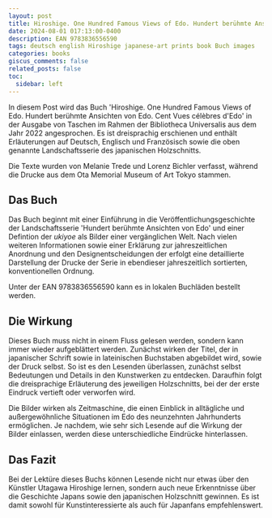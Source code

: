 ```yaml
---
layout: post
title: Hiroshige. One Hundred Famous Views of Edo. Hundert berühmte Ansichten von Edo. Cent Vues célèbres d'Edo
date: 2024-08-01 017:13:00-0400
description: EAN 9783836556590
tags: deutsch english Hiroshige japanese-art prints book Buch images
categories: books
giscus_comments: false
related_posts: false
toc:
  sidebar: left
---
```


In diesem Post wird das Buch 'Hiroshige. One Hundred Famous Views of Edo. Hundert berühmte Ansichten von Edo. Cent Vues célèbres d'Edo' in der Ausgabe von Taschen im Rahmen der Bibliotheca Universalis aus dem Jahr 2022 angesprochen.
Es ist dreisprachig erschienen und enthält Erläuterungen auf Deutsch, Englisch und Französisch sowie die oben genannte Landschaftsserie des japanischen Holzschnitts. 

Die Texte wurden von Melanie Trede und Lorenz Bichler verfasst, während die Drucke aus dem Ota Memorial Museum of Art Tokyo stammen.


## Das Buch

Das Buch beginnt mit einer Einführung in die Veröffentlichungsgeschichte der Landschaftsserie 'Hundert berühmte Ansichten von Edo' und einer Defintion der _ukiyoe_ als Bilder einer vergänglichen Welt. Nach vielen weiteren Informationen sowie einer Erklärung zur jahreszeitlichen Anordnung und den Designentscheidungen der erfolgt eine detaillierte Darstellung der Drucke der Serie in ebendieser jahreszeitlich sortierten, konventionellen Ordnung.

Unter der EAN 9783836556590 kann es in lokalen Buchläden bestellt werden.


## Die Wirkung

Dieses Buch muss nicht in einem Fluss gelesen werden, sondern kann immer wieder aufgeblättert werden. Zunächst wirken der Titel, der in japanischer Schrift sowie in lateinischen Buchstaben abgebildet wird, sowie der Druck selbst. So ist es den Lesenden überlassen, zunächst selbst Bedeutungen und Details in den Kunstwerken zu entdecken. Daraufhin folgt die dreisprachige Erläuterung des jeweiligen Holzschnitts, bei der der erste Eindruck vertieft oder verworfen wird. 

Die Bilder wirken als Zeitmaschine, die einen Einblick in alltägliche und außergewöhnliche Situationen im Edo des neunzehnten Jahrhunderts ermöglichen. Je nachdem, wie sehr sich Lesende auf die Wirkung der Bilder einlassen, werden diese unterschiedliche Eindrücke hinterlassen.


## Das Fazit

Bei der Lektüre dieses Buchs können Lesende nicht nur etwas über den Künstler Utagawa Hiroshige lernen, sondern auch neue Erkenntnisse über die Geschichte Japans sowie den japanischen Holzschnitt gewinnen. Es ist damit sowohl für Kunstinteressierte als auch für Japanfans empfehlenswert.
